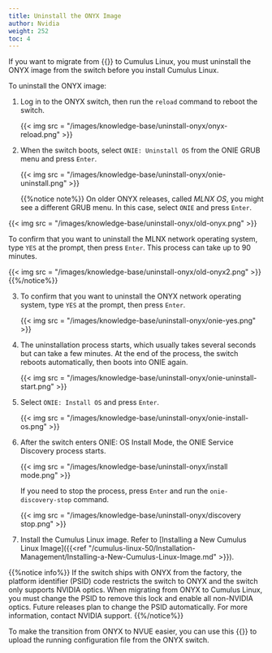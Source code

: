```yaml
---
title: Uninstall the ONYX Image
author: Nvidia
weight: 252
toc: 4
---
```


If you want to migrate from {{<exlink url="https://www.nvidia.com/en-us/networking/ethernet-switching/onyx/" text="ONYX">}} to Cumulus Linux, you must uninstall the ONYX image from the switch before you install Cumulus Linux.

To uninstall the ONYX image:

1. Log in to the ONYX switch, then run the `reload` command to reboot the switch.

   {{< img src = "/images/knowledge-base/uninstall-onyx/onyx-reload.png" >}}

2. When the switch boots, select `ONIE: Uninstall OS` from the ONIE GRUB menu and press `Enter`.

   {{< img src = "/images/knowledge-base/uninstall-onyx/onie-uninstall.png" >}}
   
   {{%notice note%}}
On older ONYX releases, called *MLNX OS*, you might see a different GRUB menu. In this case, select `ONIE` and press `Enter`.

{{< img src = "/images/knowledge-base/uninstall-onyx/old-onyx.png" >}}

To confirm that you want to uninstall the MLNX network operating system, type `YES` at the prompt, then press `Enter`. This process can take up to 90 minutes.

{{< img src = "/images/knowledge-base/uninstall-onyx/old-onyx2.png" >}}
{{%/notice%}}

3. To confirm that you want to uninstall the ONYX network operating system, type `YES` at the prompt, then press `Enter`.

   {{< img src = "/images/knowledge-base/uninstall-onyx/onie-yes.png" >}}

4. The uninstallation process starts, which usually takes several seconds but can take a few minutes. At the end of the process, the switch reboots automatically, then boots into ONIE again.

   {{< img src = "/images/knowledge-base/uninstall-onyx/onie-uninstall-start.png" >}}

5. Select `ONIE: Install OS` and press `Enter`.

   {{< img src = "/images/knowledge-base/uninstall-onyx/onie-install-os.png" >}}

6. After the switch enters ONIE: OS Install Mode, the ONIE Service Discovery process starts.

   {{< img src = "/images/knowledge-base/uninstall-onyx/install mode.png" >}}

   If you need to stop the process, press `Enter` and run the `onie-discovery-stop` command.

   {{< img src = "/images/knowledge-base/uninstall-onyx/discovery stop.png" >}}

7. Install the Cumulus Linux image. Refer to [Installing a New Cumulus Linux Image]({{<ref "/cumulus-linux-50/Installation-Management/Installing-a-New-Cumulus-Linux-Image.md" >}}).

{{%notice info%}}
If the switch ships with ONYX from the factory, the platform identifier (PSID) code restricts the switch to ONYX and the switch only supports NVIDIA optics. When migrating from ONYX to Cumulus Linux, you must change the PSID to remove this lock and enable all non-NVIDIA optics.
Future releases plan to change the PSID automatically. For more information, contact NVIDIA support.
{{%/notice%}}

To make the transition from ONYX to NVUE easier, you can use this {{<exlink url="https://air.nvidia.com/migrate/" text="NVUE Migration Tool">}} to upload the running configuration file from the ONYX switch.
